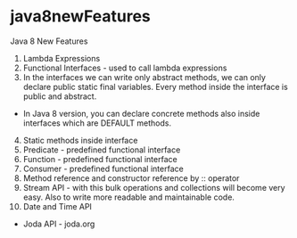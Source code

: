 # java8newFeatures
Java 8 New Features

1. Lambda Expressions
2. Functional Interfaces - used to call lambda expressions
3. In the interfaces we can write only abstract methods, we can only declare public static final variables. 
Every method inside the interface is public and abstract.
 - In Java 8 version, you can declare concrete methods also inside interfaces which are DEFAULT methods.
4. Static methods inside interface
5. Predicate - predefined functional interface
6. Function - predefined functional interface
7. Consumer - predefined functional interface
8. Method reference and constructor reference by :: operator
9. Stream API - with this bulk operations and collections will become very easy. Also to write more readable and maintainable code.
10. Date and Time API 
 - Joda API - joda.org

